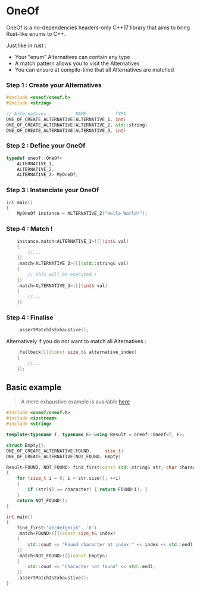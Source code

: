 # OneOf

OneOf is a no-dependencies headers-only C++17 library that aims to bring Rust-like enums to C++.

Just like in rust : 
- Your "enum" Alternatives can contain any type
- A match pattern allows you to visit the Alternatives
- You can ensure at compile-time that all Alternatives are matched
### Step 1 : Create your Alternatives

```cpp
#include <oneof/oneof.h>
#include <string>

// Alternatives :         NAME           TYPE
ONE_OF_CREATE_ALTERNATIVE(ALTERNATIVE_1, int)
ONE_OF_CREATE_ALTERNATIVE(ALTERNATIVE_2, std::string)
ONE_OF_CREATE_ALTERNATIVE(ALTERNATIVE_3, int)
```

### Step 2 : Define your OneOf

```cpp
typedef oneof::OneOf<
    ALTERNATIVE_1, 
    ALTERNATIVE_2, 
    ALTERNATIVE_3> MyOneOf;
```

### Step 3 : Instanciate your OneOf

```cpp
int main()
{
    MyOneOf instance = ALTERNATIVE_2("Hello World!"); 
```

### Step 4 : Match !

```cpp
    instance.match<ALTERNATIVE_1>([](int& val)
    {
        //...
    })
    .match<ALTERNATIVE_2>([](std::string& val)
    {
        // This will be executed !
    })
    .match<ALTERNATIVE_3>([](int& val)
    {
        //...
    })
```

### Step 4 : Finalise

```cpp
    .assertMatchIsExhaustive();
```

Alternatively if you do not want to match all Alternatives : 

```cpp
    .fallback([](const size_t& alternative_index)
    {
        //...
    });
```

## Basic example

> A more exhaustive example is available [here](./example/src/main.cpp)

```cpp
#include <oneof/oneof.h>
#include <iostream>
#include <string>

template<typename T, typename E> using Result = oneof::OneOf<T, E>;

struct Empty{};
ONE_OF_CREATE_ALTERNATIVE(FOUND,     size_t)
ONE_OF_CREATE_ALTERNATIVE(NOT_FOUND, Empty)

Result<FOUND, NOT_FOUND> find_first(const std::string& str, char character)
{
    for (size_t i = 0; i < str.size(); ++i)
    {
        if (str[i] == character) { return FOUND(i); }
    }
    return NOT_FOUND();
}

int main()
{
    find_first("abcdefghijk", 'h')
    .match<FOUND>([](const size_t& index)
    {
        std::cout << "Found character at index " << index << std::endl;
    })
    .match<NOT_FOUND>([](const Empty&)
    {
        std::cout << "Character not found" << std::endl;
    })
    .assertMatchIsExhaustive();
}
```

